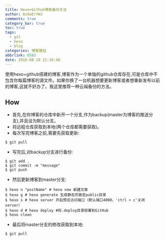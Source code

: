 ```yaml
---
title: Hexo+Github博客备份方法
author: AnSwErYWJ
comments: true
category_bar: true
toc: true
tags:
  - git
  - hexo
  - blog
categories: 博客建站
abbrlink: 6583
date: 2016-08-10 21:16:48
---
```


使用hexo+github搭建的博客,博客作为一个单独的github仓库存在,可是仓库中不包含你每篇博客的源文件。如果你换了一台机器想要更新博客或者想重新发布以前的博客,这就不好办了。我这里推荐一种云端备份的方法。

<!--more-->

## How
- 首先,在你博客的仓库中新开一个分支,作为backup(master为博客的推送分支),并且设为默认分支。
- 将远程仓库获取到本地(两个仓库都需要获取)。
- 每次写完博客之前,需要先获取更新:
```
$ git pull
```
- 写完后,对backup分支进行备份:
```
$ git add .
$ git commit -m "message"
$ git push
```
- 然后更新博客到master分支:
```
$ hexo n "postName" # hexo new 新建文章
$ hexo g # hexo generate 生成静态页面至public目录
$ hexo s # hexo server 开启预览访问端口（默认端口4000，'ctrl + c'关闭server）
$ hexo d # hexo deploy #将.deploy目录部署到GitHub
$ hexo clean
```
- 最后将master分支的修改获取到本地:
```
$ git pull
```
